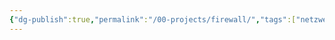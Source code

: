 ```yaml
---
{"dg-publish":true,"permalink":"/00-projects/firewall/","tags":["netzwerk/firewall","hardware/information"]}
---
```


